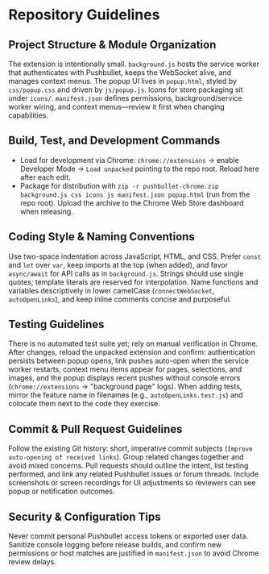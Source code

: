 # Repository Guidelines

## Project Structure & Module Organization
The extension is intentionally small. `background.js` hosts the service worker that authenticates with Pushbullet, keeps the WebSocket alive, and manages context menus. The popup UI lives in `popup.html`, styled by `css/popup.css` and driven by `js/popup.js`. Icons for store packaging sit under `icons/`. `manifest.json` defines permissions, background/service worker wiring, and context menus—review it first when changing capabilities.

## Build, Test, and Development Commands
- Load for development via Chrome: `chrome://extensions` → enable Developer Mode → `Load unpacked` pointing to the repo root. Reload here after each edit.
- Package for distribution with `zip -r pushbullet-chrome.zip background.js css icons js manifest.json popup.html` (run from the repo root). Upload the archive to the Chrome Web Store dashboard when releasing.

## Coding Style & Naming Conventions
Use two-space indentation across JavaScript, HTML, and CSS. Prefer `const` and `let` over `var`, keep imports at the top (when added), and favor `async/await` for API calls as in `background.js`. Strings should use single quotes; template literals are reserved for interpolation. Name functions and variables descriptively in lower camelCase (`connectWebSocket`, `autoOpenLinks`), and keep inline comments concise and purposeful.

## Testing Guidelines
There is no automated test suite yet; rely on manual verification in Chrome. After changes, reload the unpacked extension and confirm: authentication persists between popup opens, link pushes auto-open when the service worker restarts, context menu items appear for pages, selections, and images, and the popup displays recent pushes without console errors (`chrome://extensions` → "background page" logs). When adding tests, mirror the feature name in filenames (e.g., `autoOpenLinks.test.js`) and colocate them next to the code they exercise.

## Commit & Pull Request Guidelines
Follow the existing Git history: short, imperative commit subjects (`Improve auto-opening of received links`). Group related changes together and avoid mixed concerns. Pull requests should outline the intent, list testing performed, and link any related Pushbullet issues or forum threads. Include screenshots or screen recordings for UI adjustments so reviewers can see popup or notification outcomes.

## Security & Configuration Tips
Never commit personal Pushbullet access tokens or exported user data. Sanitize console logging before release builds, and confirm new permissions or host matches are justified in `manifest.json` to avoid Chrome review delays.
